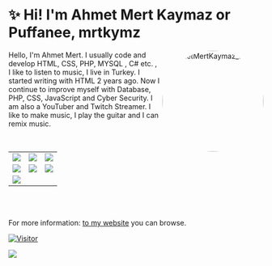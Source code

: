 # ✨ Hi! I'm Ahmet Mert Kaymaz or Puffanee, mrtkymz

<img align="right" alt="AhmetMertKaymaz_avatar" width="200" style="border-radius: 50%;" src="https://avatars.githubusercontent.com/u/76112533?v=4"> 

Hello, I'm Ahmet Mert. I usually code and develop HTML, CSS, PHP, MYSQL , C# etc. , I like to listen to music, I live in Turkey. I started writing with HTML 2 years ago. Now I continue to improve myself with Database, PHP, CSS, JavaScript and Cyber Security. I am also a YouTuber and Twitch Streamer. I like to make music, I play the guitar and I can remix music.

<table class="center">
<tr>
  <td><a href="https://www.youtube.com/MertPuffaneeKaymaz" target="_blank">
<img src="https://img.shields.io/badge/YouTube-FF0000?style=for-the-badge&logo=youtube&logoColor=white">
</a> 
<td><a href="https://www.twitch.tv/puffanee" target="_blank">
<img src="https://img.shields.io/badge/Twitch-9146FF?style=for-the-badge&logo=twitch&logoColor=white">
</a>
<td><a href="https://discord.com/invite/CzjghmreSP" target="_blank">
<img src="https://img.shields.io/badge/Discord-7289DA?style=for-the-badge&logo=discord&logoColor=white">
  </a> </tr>
  <tr>
<td><a href="https://www.instagram.com/ahmetmertkaymaz/" target="_blank">
<img src="https://img.shields.io/badge/Instagram-E4405F?style=for-the-badge&logo=instagram&logoColor=white">
</a> 
<td><a href="https://twitter.com/ahmetmertkaymaz" target="_blank">
<img src="https://img.shields.io/badge/Twitter-1DA1F2?style=for-the-badge&logo=twitter&logoColor=white">
</a>
<td><a href="https://github.com/ahmetmertkaymaz/">
<img src="https://img.shields.io/badge/GitHub-100000?style=for-the-badge&logo=github&logoColor=white">
  </a> </tr>
  <tr>
<td><a href="mailto:mert@mrtyazilimmedya.ga">
<img src="https://img.shields.io/badge/Gmail-D14836?style=for-the-badge&logo=gmail&logoColor=white">
</a>
</a>
  </tr>
</table>
<br></br>

<p>For more information: <a href="https://www.mrtkymz.ml" target="_blank">to my website</a> you can browse.</p>

[![Visitor](https://visitor-badge.laobi.icu/badge?page_id=A.MertKaymaz.mrtkymz)](#)


<img align="left" src="https://github-readme-stats.vercel.app/api?username=mrtkymz&theme=blue-green">

